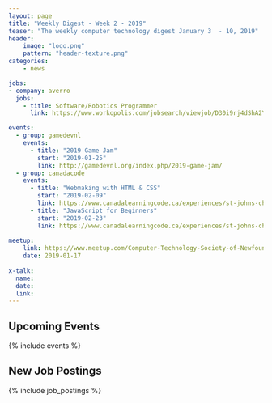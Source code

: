 ```yaml
---
layout: page
title: "Weekly Digest - Week 2 - 2019"
teaser: "The weekly computer technology digest January 3  - 10, 2019"
header:
    image: "logo.png"
    pattern: "header-texture.png"
categories:
    - news

jobs:
- company: averro
  jobs:
    - title: Software/Robotics Programmer
      link: https://www.workopolis.com/jobsearch/viewjob/D30i9rj4dShA2Yf_24fo9pUnCvFzMgWya61JPzHlrE4qpEA0sPexHA?

events:
  - group: gamedevnl
    events:
      - title: "2019 Game Jam"
        start: "2019-01-25"
        link: http://gamedevnl.org/index.php/2019-game-jam/
  - group: canadacode
    events:
      - title: "Webmaking with HTML & CSS"
        start: "2019-02-09"
        link: https://www.canadalearningcode.ca/experiences/st-johns-chapter-girls-learning-code-webmaking-with-html-css/
      - title: "JavaScript for Beginners"
        start: "2019-02-23"
        link: https://www.canadalearningcode.ca/experiences/st-johns-chapter-ladies-learning-code-javascript-for-beginners-an-introduction-to-the-fundamentals-of-web-programming/
 
meetup:
    link: https://www.meetup.com/Computer-Technology-Society-of-Newfoundland-and-Labrador/events/rpdzmpyzcbwb/
    date: 2019-01-17
  
x-talk:
  name:
  date: 
  link: 
---
```


## Upcoming Events
{% include events %}

## New Job Postings
{% include job_postings %}
